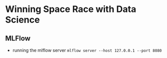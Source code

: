 # Winning Space Race with Data Science

## MLFlow
- running the mlflow server
    `mlflow server --host 127.0.0.1 --port 8080`